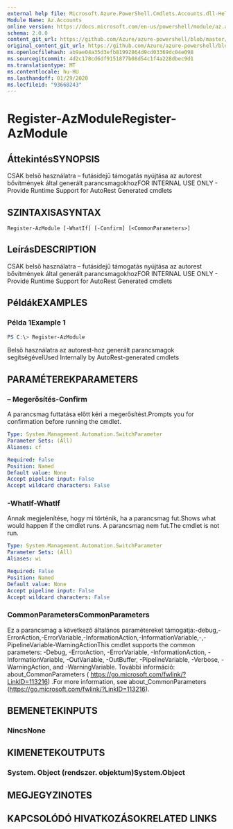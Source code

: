 ```yaml
---
external help file: Microsoft.Azure.PowerShell.Cmdlets.Accounts.dll-Help.xml
Module Name: Az.Accounts
online version: https://docs.microsoft.com/en-us/powershell/module/az.accounts/register-azmodule
schema: 2.0.0
content_git_url: https://github.com/Azure/azure-powershell/blob/master/src/Accounts/Accounts/help/Register-AzModule.md
original_content_git_url: https://github.com/Azure/azure-powershell/blob/master/src/Accounts/Accounts/help/Register-AzModule.md
ms.openlocfilehash: ab9ae04a35d3efb81992864d9cd03369dc04e098
ms.sourcegitcommit: 4d2c178cd6df9151877b08d54c1f4a228dbec9d1
ms.translationtype: MT
ms.contentlocale: hu-HU
ms.lasthandoff: 01/29/2020
ms.locfileid: "93668243"
---
```

# <span data-ttu-id="d942f-101">Register-AzModule</span><span class="sxs-lookup"><span data-stu-id="d942f-101">Register-AzModule</span></span>

## <span data-ttu-id="d942f-102">Áttekintés</span><span class="sxs-lookup"><span data-stu-id="d942f-102">SYNOPSIS</span></span>
<span data-ttu-id="d942f-103">CSAK belső használatra – futásidejű támogatás nyújtása az autorest bővítmények által generált parancsmagokhoz</span><span class="sxs-lookup"><span data-stu-id="d942f-103">FOR INTERNAL USE ONLY - Provide Runtime Support for AutoRest Generated cmdlets</span></span>

## <span data-ttu-id="d942f-104">SZINTAXISA</span><span class="sxs-lookup"><span data-stu-id="d942f-104">SYNTAX</span></span>

```
Register-AzModule [-WhatIf] [-Confirm] [<CommonParameters>]
```

## <span data-ttu-id="d942f-105">Leírás</span><span class="sxs-lookup"><span data-stu-id="d942f-105">DESCRIPTION</span></span>
<span data-ttu-id="d942f-106">CSAK belső használatra – futásidejű támogatás nyújtása az autorest bővítmények által generált parancsmagokhoz</span><span class="sxs-lookup"><span data-stu-id="d942f-106">FOR INTERNAL USE ONLY - Provide Runtime Support for AutoRest Generated cmdlets</span></span>

## <span data-ttu-id="d942f-107">Példák</span><span class="sxs-lookup"><span data-stu-id="d942f-107">EXAMPLES</span></span>

### <span data-ttu-id="d942f-108">Példa 1</span><span class="sxs-lookup"><span data-stu-id="d942f-108">Example 1</span></span>
```powershell
PS C:\> Register-AzModule
```

<span data-ttu-id="d942f-109">Belső használatra az autorest-hoz generált parancsmagok segítségével</span><span class="sxs-lookup"><span data-stu-id="d942f-109">Used Internally by AutoRest-generated cmdlets</span></span>

## <span data-ttu-id="d942f-110">PARAMÉTEREK</span><span class="sxs-lookup"><span data-stu-id="d942f-110">PARAMETERS</span></span>

### <span data-ttu-id="d942f-111">– Megerősítés</span><span class="sxs-lookup"><span data-stu-id="d942f-111">-Confirm</span></span>
<span data-ttu-id="d942f-112">A parancsmag futtatása előtt kéri a megerősítést.</span><span class="sxs-lookup"><span data-stu-id="d942f-112">Prompts you for confirmation before running the cmdlet.</span></span>

```yaml
Type: System.Management.Automation.SwitchParameter
Parameter Sets: (All)
Aliases: cf

Required: False
Position: Named
Default value: None
Accept pipeline input: False
Accept wildcard characters: False
```

### <span data-ttu-id="d942f-113">-WhatIf</span><span class="sxs-lookup"><span data-stu-id="d942f-113">-WhatIf</span></span>
<span data-ttu-id="d942f-114">Annak megjelenítése, hogy mi történik, ha a parancsmag fut.</span><span class="sxs-lookup"><span data-stu-id="d942f-114">Shows what would happen if the cmdlet runs.</span></span> <span data-ttu-id="d942f-115">A parancsmag nem fut.</span><span class="sxs-lookup"><span data-stu-id="d942f-115">The cmdlet is not run.</span></span>

```yaml
Type: System.Management.Automation.SwitchParameter
Parameter Sets: (All)
Aliases: wi

Required: False
Position: Named
Default value: None
Accept pipeline input: False
Accept wildcard characters: False
```

### <span data-ttu-id="d942f-116">CommonParameters</span><span class="sxs-lookup"><span data-stu-id="d942f-116">CommonParameters</span></span>
<span data-ttu-id="d942f-117">Ez a parancsmag a következő általános paramétereket támogatja:-debug,-ErrorAction,-ErrorVariable,-InformationAction,-InformationVariable,-,-PipelineVariable-WarningAction</span><span class="sxs-lookup"><span data-stu-id="d942f-117">This cmdlet supports the common parameters: -Debug, -ErrorAction, -ErrorVariable, -InformationAction, -InformationVariable, -OutVariable, -OutBuffer, -PipelineVariable, -Verbose, -WarningAction, and -WarningVariable.</span></span> <span data-ttu-id="d942f-118">További információ: about_CommonParameters ( https://go.microsoft.com/fwlink/?LinkID=113216) .</span><span class="sxs-lookup"><span data-stu-id="d942f-118">For more information, see about_CommonParameters (https://go.microsoft.com/fwlink/?LinkID=113216).</span></span>

## <span data-ttu-id="d942f-119">BEMENETEK</span><span class="sxs-lookup"><span data-stu-id="d942f-119">INPUTS</span></span>

### <span data-ttu-id="d942f-120">Nincs</span><span class="sxs-lookup"><span data-stu-id="d942f-120">None</span></span>

## <span data-ttu-id="d942f-121">KIMENETEK</span><span class="sxs-lookup"><span data-stu-id="d942f-121">OUTPUTS</span></span>

### <span data-ttu-id="d942f-122">System. Object (rendszer. objektum)</span><span class="sxs-lookup"><span data-stu-id="d942f-122">System.Object</span></span>
## <span data-ttu-id="d942f-123">MEGJEGYZI</span><span class="sxs-lookup"><span data-stu-id="d942f-123">NOTES</span></span>

## <span data-ttu-id="d942f-124">KAPCSOLÓDÓ HIVATKOZÁSOK</span><span class="sxs-lookup"><span data-stu-id="d942f-124">RELATED LINKS</span></span>
